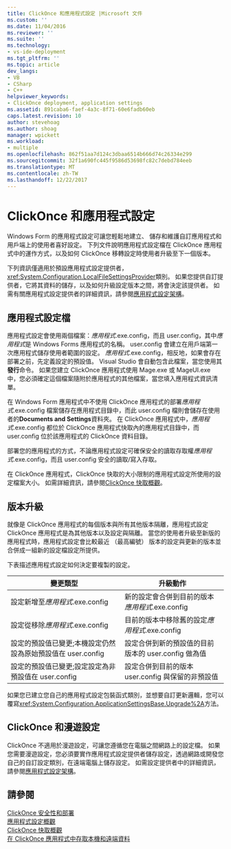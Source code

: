 ```yaml
---
title: ClickOnce 和應用程式設定 |Microsoft 文件
ms.custom: ''
ms.date: 11/04/2016
ms.reviewer: ''
ms.suite: ''
ms.technology:
- vs-ide-deployment
ms.tgt_pltfrm: ''
ms.topic: article
dev_langs:
- VB
- CSharp
- C++
helpviewer_keywords:
- ClickOnce deployment, application settings
ms.assetid: 891caba6-faef-4a3c-8f71-60e6fadb60eb
caps.latest.revision: 10
author: stevehoag
ms.author: shoag
manager: wpickett
ms.workload:
- multiple
ms.openlocfilehash: 862f51aa7d124c3dbaa6514b666d74c26334e299
ms.sourcegitcommit: 32f1a690fc445f9586d53698fc82c7debd784eeb
ms.translationtype: MT
ms.contentlocale: zh-TW
ms.lasthandoff: 12/22/2017
---
```

# <a name="clickonce-and-application-settings"></a>ClickOnce 和應用程式設定
Windows Form 的應用程式設定可讓您輕鬆地建立、 儲存和維護自訂應用程式和用戶端上的使用者喜好設定。 下列文件說明應用程式設定檔在 ClickOnce 應用程式中的運作方式，以及如何 ClickOnce 移轉設定時使用者升級至下一個版本。  
  
 下列資訊僅適用於預設應用程式設定提供者，<xref:System.Configuration.LocalFileSettingsProvider>類別。 如果您提供自訂提供者，它將其資料的儲存，以及如何升級設定版本之間，將會決定該提供者。 如需有關應用程式設定提供者的詳細資訊，請參閱[應用程式設定架構](/dotnet/framework/winforms/advanced/application-settings-architecture)。  
  
## <a name="application-settings-files"></a>應用程式設定檔  
 應用程式設定會使用兩個檔案：*應用程式*.exe.config，而且 user.config，其中*應用程式*是 Windows Forms 應用程式的名稱。 user.config 會建立在用戶端第一次應用程式儲存使用者範圍的設定。 *應用程式*.exe.config，相反地，如果會存在部署之前，先定義設定的預設值。 Visual Studio 會自動包含此檔案，當您使用其**發行**命令。 如果您建立 ClickOnce 應用程式使用 Mage.exe 或 MageUI.exe 中，您必須確定這個檔案隨附於應用程式的其他檔案，當您填入應用程式資訊清單。  
  
 在 Windows Form 應用程式中不使用 ClickOnce 應用程式的部署*應用程式*.exe.config 檔案儲存在應用程式目錄中，而此 user.config 檔則會儲存在使用者的**Documents and Settings**資料夾。 在 ClickOnce 應用程式中，*應用程式*.exe.config 都位於 ClickOnce 應用程式快取內的應用程式目錄中，而 user.config 位於該應用程式的 ClickOnce 資料目錄。  
  
 部署您的應用程式的方式，不論應用程式設定可確保安全的讀取存取權*應用程式*.exe.config，而且 user.config 安全的讀取/寫入存取。  
  
 在 ClickOnce 應用程式，ClickOnce 快取的大小限制的應用程式設定所使用的設定檔案大小。 如需詳細資訊，請參閱[ClickOnce 快取概觀](../deployment/clickonce-cache-overview.md)。  
  
## <a name="version-upgrades"></a>版本升級  
 就像是 ClickOnce 應用程式的每個版本與所有其他版本隔離，應用程式設定 ClickOnce 應用程式是為其他版本以及設定與隔離。 當您的使用者升級至新版的應用程式時，應用程式設定會比較最近 （最高編號） 版本的設定與更新的版本並合併成一組新的設定檔設定所提供。  
  
 下表描述應用程式設定如何決定要複製的設定。  
  
|變更類型|升級動作|  
|--------------------|--------------------|  
|設定新增至*應用程式*.exe.config|新的設定會合併到目前的版本*應用程式*.exe.config|  
|設定從移除*應用程式*.exe.config|目前的版本中移除舊的設定*應用程式*.exe.config|  
|設定的預設值已變更;本機設定仍然設為原始預設值在 user.config|設定合併到新的預設值的目前版本的 user.config 做為值|  
|設定的預設值已變更;設定設定為非預設值在 user.config|設定合併到目前的版本 user.config 與保留的非預設值|  
  
 如果您已建立您自己的應用程式設定包裝函式類別，並想要自訂更新邏輯，您可以覆寫<xref:System.Configuration.ApplicationSettingsBase.Upgrade%2A>方法。  
  
## <a name="clickonce-and-roaming-settings"></a>ClickOnce 和漫遊設定  
 ClickOnce 不適用於漫遊設定，可讓您遵循您在電腦之間網路上的設定檔。 如果您需要漫遊設定，您必須要實作應用程式設定提供者儲存設定，透過網路或開發您自己的自訂設定類別，在遠端電腦上儲存設定。 如需設定提供者中的詳細資訊，請參閱[應用程式設定架構](/dotnet/framework/winforms/advanced/application-settings-architecture)。  
  
## <a name="see-also"></a>請參閱  
 [ClickOnce 安全性和部署](../deployment/clickonce-security-and-deployment.md)   
 [應用程式設定概觀](/dotnet/framework/winforms/advanced/application-settings-overview)   
 [ClickOnce 快取概觀](../deployment/clickonce-cache-overview.md)   
 [在 ClickOnce 應用程式中存取本機和遠端資料](../deployment/accessing-local-and-remote-data-in-clickonce-applications.md)